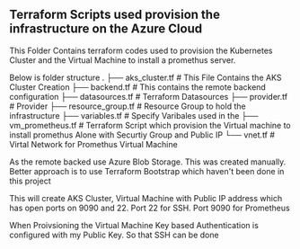 ## Terraform Scripts used provision the infrastructure on the Azure Cloud 

This Folder Contains terraform codes used to provision the Kubernetes Cluster and the Virtual Machine to install a promethus server.

Below is folder structure 
.
├── aks_cluster.tf   # This File Contains the AKS Cluster Creation
├── backend.tf       # This contains the remote backend configuration
├── datasources.tf   # Terraform Datasources 
├── provider.tf      # Provider
├── resource_group.tf  # Resource Group to hold the infrastructure 
├── variables.tf        # Specify Varibales used in the 
├── vm_prometheus.tf  # Terraform Script which provision the Virtual machine to install promethus Alone with Securtiy Group and Public IP
└── vnet.tf # Virtal Network for Promethus Virtual Machine 

As the remote backed use Azure Blob Storage. This was created manually. Better approach is to use Terraform Bootstrap which haven't been done in this project

This will create AKS Cluster, Virtual Machine with Public IP address which has open ports on 9090 and 22. 
Port 22 for SSH. Port 9090 for Prometheus 

When Proivsioning the Virtual Machine Key based Authentication is configured with my Public Key. So that SSH can be done


